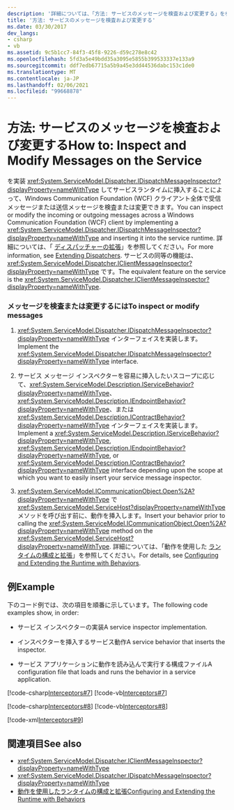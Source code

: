 ```yaml
---
description: '詳細については、「方法: サービスのメッセージを検査および変更する」を参照してください。'
title: '方法: サービスのメッセージを検査および変更する'
ms.date: 03/30/2017
dev_langs:
- csharp
- vb
ms.assetid: 9c5b1cc7-84f3-45f8-9226-d59c278e8c42
ms.openlocfilehash: 5fd3a5e49bdd35a3095e5855b399533337e133a9
ms.sourcegitcommit: ddf7edb67715a5b9a45e3dd44536dabc153c1de0
ms.translationtype: MT
ms.contentlocale: ja-JP
ms.lasthandoff: 02/06/2021
ms.locfileid: "99668878"
---
```

# <a name="how-to-inspect-and-modify-messages-on-the-service"></a><span data-ttu-id="0dc81-103">方法: サービスのメッセージを検査および変更する</span><span class="sxs-lookup"><span data-stu-id="0dc81-103">How to: Inspect and Modify Messages on the Service</span></span>

<span data-ttu-id="0dc81-104">を実装 <xref:System.ServiceModel.Dispatcher.IDispatchMessageInspector?displayProperty=nameWithType> してサービスランタイムに挿入することによって、Windows Communication Foundation (WCF) クライアント全体で受信メッセージまたは送信メッセージを検査または変更できます。</span><span class="sxs-lookup"><span data-stu-id="0dc81-104">You can inspect or modify the incoming or outgoing messages across a Windows Communication Foundation (WCF) client by implementing a <xref:System.ServiceModel.Dispatcher.IDispatchMessageInspector?displayProperty=nameWithType> and inserting it into the service runtime.</span></span> <span data-ttu-id="0dc81-105">詳細については、「 [ディスパッチャーの拡張](extending-dispatchers.md)」を参照してください。</span><span class="sxs-lookup"><span data-stu-id="0dc81-105">For more information, see [Extending Dispatchers](extending-dispatchers.md).</span></span> <span data-ttu-id="0dc81-106">サービスの同等の機能は、<xref:System.ServiceModel.Dispatcher.IClientMessageInspector?displayProperty=nameWithType> です。</span><span class="sxs-lookup"><span data-stu-id="0dc81-106">The equivalent feature on the service is the <xref:System.ServiceModel.Dispatcher.IClientMessageInspector?displayProperty=nameWithType>.</span></span>  
  
### <a name="to-inspect-or-modify-messages"></a><span data-ttu-id="0dc81-107">メッセージを検査または変更するには</span><span class="sxs-lookup"><span data-stu-id="0dc81-107">To inspect or modify messages</span></span>  
  
1. <span data-ttu-id="0dc81-108"><xref:System.ServiceModel.Dispatcher.IDispatchMessageInspector?displayProperty=nameWithType> インターフェイスを実装します。</span><span class="sxs-lookup"><span data-stu-id="0dc81-108">Implement the <xref:System.ServiceModel.Dispatcher.IDispatchMessageInspector?displayProperty=nameWithType> interface.</span></span>  
  
2. <span data-ttu-id="0dc81-109">サービス メッセージ インスペクターを容易に挿入したいスコープに応じて、<xref:System.ServiceModel.Description.IServiceBehavior?displayProperty=nameWithType>、<xref:System.ServiceModel.Description.IEndpointBehavior?displayProperty=nameWithType>、または <xref:System.ServiceModel.Description.IContractBehavior?displayProperty=nameWithType> インターフェイスを実装します。</span><span class="sxs-lookup"><span data-stu-id="0dc81-109">Implement a <xref:System.ServiceModel.Description.IServiceBehavior?displayProperty=nameWithType>, <xref:System.ServiceModel.Description.IEndpointBehavior?displayProperty=nameWithType>, or <xref:System.ServiceModel.Description.IContractBehavior?displayProperty=nameWithType> interface depending upon the scope at which you want to easily insert your service message inspector.</span></span>  
  
3. <span data-ttu-id="0dc81-110"><xref:System.ServiceModel.ICommunicationObject.Open%2A?displayProperty=nameWithType> で <xref:System.ServiceModel.ServiceHost?displayProperty=nameWithType> メソッドを呼び出す前に、動作を挿入します。</span><span class="sxs-lookup"><span data-stu-id="0dc81-110">Insert your behavior prior to calling the <xref:System.ServiceModel.ICommunicationObject.Open%2A?displayProperty=nameWithType> method on the <xref:System.ServiceModel.ServiceHost?displayProperty=nameWithType>.</span></span> <span data-ttu-id="0dc81-111">詳細については、「動作を使用した [ランタイムの構成と拡張](configuring-and-extending-the-runtime-with-behaviors.md)」を参照してください。</span><span class="sxs-lookup"><span data-stu-id="0dc81-111">For details, see [Configuring and Extending the Runtime with Behaviors](configuring-and-extending-the-runtime-with-behaviors.md).</span></span>  
  
## <a name="example"></a><span data-ttu-id="0dc81-112">例</span><span class="sxs-lookup"><span data-stu-id="0dc81-112">Example</span></span>  

 <span data-ttu-id="0dc81-113">下のコード例では、次の項目を順番に示しています。</span><span class="sxs-lookup"><span data-stu-id="0dc81-113">The following code examples show, in order:</span></span>  
  
- <span data-ttu-id="0dc81-114">サービス インスペクターの実装</span><span class="sxs-lookup"><span data-stu-id="0dc81-114">A service inspector implementation.</span></span>  
  
- <span data-ttu-id="0dc81-115">インスペクターを挿入するサービス動作</span><span class="sxs-lookup"><span data-stu-id="0dc81-115">A service behavior that inserts the inspector.</span></span>  
  
- <span data-ttu-id="0dc81-116">サービス アプリケーションに動作を読み込んで実行する構成ファイル</span><span class="sxs-lookup"><span data-stu-id="0dc81-116">A configuration file that loads and runs the behavior in a service application.</span></span>  
  
 [!code-csharp[Interceptors#7](../../../../samples/snippets/csharp/VS_Snippets_CFX/interceptors/cs/interceptors.cs#7)]
 [!code-vb[Interceptors#7](../../../../samples/snippets/visualbasic/VS_Snippets_CFX/interceptors/vb/interceptors.vb#7)]  
  
 [!code-csharp[Interceptors#8](../../../../samples/snippets/csharp/VS_Snippets_CFX/interceptors/cs/insertingbehaviors.cs#8)]
 [!code-vb[Interceptors#8](../../../../samples/snippets/visualbasic/VS_Snippets_CFX/interceptors/vb/insertingbehaviors.vb#8)]  
  
 [!code-xml[Interceptors#9](../../../../samples/snippets/csharp/VS_Snippets_CFX/interceptors/cs/hostapplication.exe.config#9)]  
  
## <a name="see-also"></a><span data-ttu-id="0dc81-117">関連項目</span><span class="sxs-lookup"><span data-stu-id="0dc81-117">See also</span></span>

- <xref:System.ServiceModel.Dispatcher.IClientMessageInspector?displayProperty=nameWithType>
- <xref:System.ServiceModel.Dispatcher.IDispatchMessageInspector?displayProperty=nameWithType>
- [<span data-ttu-id="0dc81-118">動作を使用したランタイムの構成と拡張</span><span class="sxs-lookup"><span data-stu-id="0dc81-118">Configuring and Extending the Runtime with Behaviors</span></span>](configuring-and-extending-the-runtime-with-behaviors.md)
